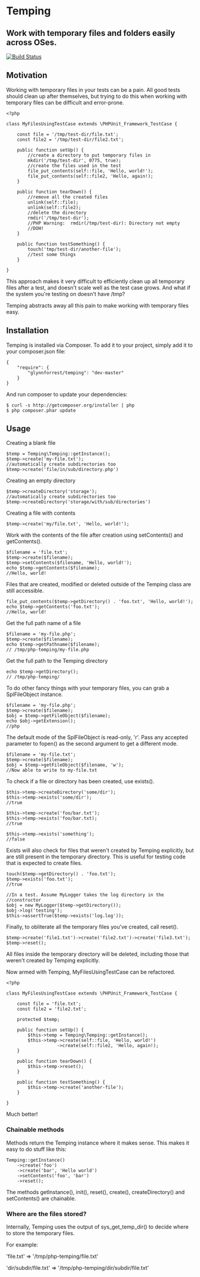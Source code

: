 # Temping
## Work with temporary files and folders easily across OSes.

[![Build Status](https://travis-ci.org/glynnforrest/temping.png)](https://travis-ci.org/glynnforrest/temping)

## Motivation

Working with temporary files in your tests can be a pain. All good
tests should clean up after themselves, but trying to do this when
working with temporary files can be difficult and error-prone.


    <?php

    class MyFilesUsingTestCase extends \PHPUnit_Framework_TestCase {

        const file = '/tmp/test-dir/file.txt';
        const file2 = '/tmp/test-dir/file2.txt';

        public function setUp() {
            //create a directory to put temporary files in
            mkdir('/tmp/test-dir', 0775, true);
            //create the files used in the test
            file_put_contents(self::file, 'Hello, world!');
            file_put_contents(self::file2, 'Hello, again!);
        }

        public function tearDown() {
            //remove all the created files
            unlink(self::file);
            unlink(self::file2);
            //delete the directory
            rmdir('/tmp/test-dir');
            //PHP Warning:  rmdir(/tmp/test-dir): Directory not empty
            //DOH!
        }

        public function testSomething() {
            touch('tmp/test-dir/another-file');
            //test some things
        }

    }

This approach makes it very difficult to efficiently clean up all
temporary files after a test, and doesn't scale well as the test case
grows. And what if the system you're testing on doesn't have /tmp?

Temping abstracts away all this pain to make working with temporary
files easy.

## Installation

Temping is installed via Composer. To add it to your project, simply add it to your
composer.json file:

    {
        "require": {
            "glynnforrest/temping": "dev-master"
        }
    }

And run composer to update your dependencies:

    $ curl -s http://getcomposer.org/installer | php
    $ php composer.phar update


## Usage

Creating a blank file

    $temp = Temping\Temping::getInstance();
    $temp->create('my-file.txt');
    //automatically create subdirectories too
    $temp->create('file/in/sub/directory.php')

Creating an empty directory

    $temp->createDirectory('storage');
    //automatically create subdirectories too
    $temp->createDirectory('storage/with/sub/directories')

Creating a file with contents

    $temp->create('my/file.txt', 'Hello, world!');

Work with the contents of the file after creation using setContents()
and getContents().

    $filename = 'file.txt';
    $temp->create($filename);
    $temp->setContents($filename, 'Hello, world!');
    echo $temp->getContents($filename);
    //Hello, world!

Files that are created, modified or deleted outside of the Temping
class are still accessible.

    file_put_contents($temp->getDirectory() . 'foo.txt', 'Hello, world!');
    echo $temp->getContents('foo.txt');
    //Hello, world!

Get the full path name of a file

    $filename = 'my-file.php';
    $temp->create($filename);
    echo $temp->getPathname($filename);
    // /tmp/php-temping/my-file.php

Get the full path to the Temping directory

    echo $temp->getDirectory();
    // /tmp/php-temping/

To do other fancy things with your temporary files, you can grab a
SplFileObject instance.

    $filename = 'my-file.php';
    $temp->create($filename);
    $obj = $temp->getFileObject($filename);
    echo $obj->getExtension();
    //php

The default mode of the SplFileObject is read-only, 'r'. Pass any
accepted parameter to fopen() as the second argument to get a
different mode.

    $filename = 'my-file.txt';
    $temp->create($filename);
    $obj = $temp->getFileObject($filename, 'w');
    //Now able to write to my-file.txt

To check if a file or directory has been created, use exists().

    $this->temp->createDirectory('some/dir');
    $this->temp->exists('some/dir');
    //true

    $this->temp->create('foo/bar.txt');
    $this->temp->exists('foo/bar.txt);
    //true

    $this->temp->exists('something');
    //false

Exists will also check for files that weren't created by Temping
explicitly, but are still present in the temporary directory. This is
useful for testing code that is expected to create files.

    touch($temp->getDirectory() . 'foo.txt');
    $temp->exists('foo.txt');
    //true

    //In a test. Assume MyLogger takes the log directory in the
    //constructor
    $obj = new MyLogger($temp->getDirectory());
    $obj->log('testing');
    $this->assertTrue($temp->exists('log.log'));

Finally, to obliterate all the temporary files you've created, call
reset().

    $temp->create('file1.txt')->create('file2.txt')->create('file3.txt');
    $temp->reset();

All files inside the temporary directory will be deleted, including
those that weren't created by Temping explicitly.

Now armed with Temping, MyFilesUsingTestCase can be refactored.

    <?php

    class MyFilesUsingTestCase extends \PHPUnit_Framework_TestCase {

        const file = 'file.txt';
        const file2 = 'file2.txt';

        protected $temp;

        public function setUp() {
            $this->temp = Temping\Temping::getInstance();
            $this->temp->create(self::file, 'Hello, world!')
                       ->create(self::file2, 'Hello, again!);
        }

        public function tearDown() {
            $this->temp->reset();
        }

        public function testSomething() {
            $this->temp->create('another-file');
        }

    }

Much better!

### Chainable methods

Methods return the Temping instance where it makes sense. This makes
it easy to do stuff like this:

    Temping::getInstance()
        ->create('foo')
        ->create('bar', 'Hello world')
        ->setContents('foo', 'bar')
        ->reset();

The methods getInstance(), init(), reset(), create(),
createDirectory() and setContents() are chainable.

### Where are the files stored?

Internally, Temping uses the output of sys\_get\_temp_dir() to decide
where to store the temporary files.

For example:

'file.txt' => '/tmp/php-temping/file.txt'

'dir/subdir/file.txt' => '/tmp/php-temping/dir/subdir/file.txt'
